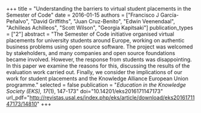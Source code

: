 +++
title = "Understanding the barriers to virtual student placements in the Semester of Code"
date = 2016-01-15
authors = ["Francisco J García-Peñalvo", "David Griffiths", "Juan Cruz-Benito", "Edwin Veenendaal", "Achilleas Achilleos", "Scott Wilson", "Georgia Kapitsaki"]
publication_types = ["2"]
abstract = "The Semester of Code initiative organised virtual placements for university students around Europe, working on authentic business problems using open source software. The project was welcomed by stakeholders, and many companies and open source foundations became involved. However, the response from students was disappointing. In this paper we examine the reasons for this, discussing the results of the evaluation work carried out. Finally, we consider the implications of our work for student placements and the Knowledge Alliance European Union programme."
selected = false
publication = "*Education in the Knowledge Society (EKS), 17*(1), 147-173"
doi="10.14201/eks2016171147173"
url_pdf="http://revistas.usal.es/index.php/eks/article/download/eks2016171147173/14810"
+++
